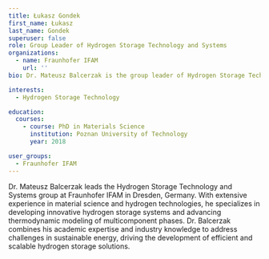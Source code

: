 ```yaml
---
title: Łukasz Gondek
first_name: Łukasz
last_name: Gondek
superuser: false
role: Group Leader of Hydrogen Storage Technology and Systems
organizations:
  - name: Fraunhofer IFAM
    url: ''
bio: Dr. Mateusz Balcerzak is the group leader of Hydrogen Storage Technology and Systems at Fraunhofer IFAM, focusing on sustainable hydrogen solutions.

interests:
  - Hydrogen Storage Technology

education:
  courses:
    - course: PhD in Materials Science
      institution: Poznan University of Technology
      year: 2018

user_groups:
  - Fraunhofer IFAM
---
```


Dr. Mateusz Balcerzak leads the Hydrogen Storage Technology and Systems group at Fraunhofer IFAM in Dresden, Germany. With extensive experience in material science and hydrogen technologies, he specializes in developing innovative hydrogen storage systems and advancing thermodynamic modeling of multicomponent phases. Dr. Balcerzak combines his academic expertise and industry knowledge to address challenges in sustainable energy, driving the development of efficient and scalable hydrogen storage solutions.